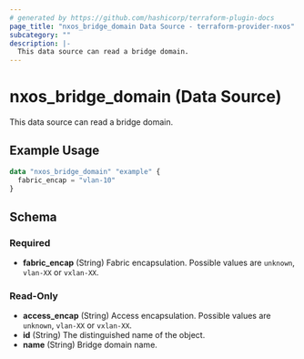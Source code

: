 ```yaml
---
# generated by https://github.com/hashicorp/terraform-plugin-docs
page_title: "nxos_bridge_domain Data Source - terraform-provider-nxos"
subcategory: ""
description: |-
  This data source can read a bridge domain.
---
```


# nxos_bridge_domain (Data Source)

This data source can read a bridge domain.

## Example Usage

```terraform
data "nxos_bridge_domain" "example" {
  fabric_encap = "vlan-10"
}
```

<!-- schema generated by tfplugindocs -->
## Schema

### Required

- **fabric_encap** (String) Fabric encapsulation. Possible values are `unknown`, `vlan-XX` or `vxlan-XX`.

### Read-Only

- **access_encap** (String) Access encapsulation. Possible values are `unknown`, `vlan-XX` or `vxlan-XX`.
- **id** (String) The distinguished name of the object.
- **name** (String) Bridge domain name.


